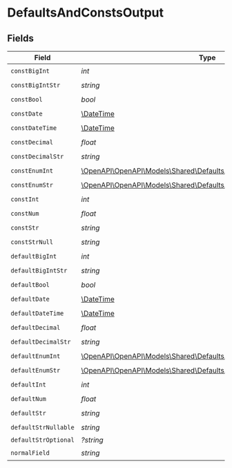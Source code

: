 # DefaultsAndConstsOutput


## Fields

| Field                                                                                                                                | Type                                                                                                                                 | Required                                                                                                                             | Description                                                                                                                          |
| ------------------------------------------------------------------------------------------------------------------------------------ | ------------------------------------------------------------------------------------------------------------------------------------ | ------------------------------------------------------------------------------------------------------------------------------------ | ------------------------------------------------------------------------------------------------------------------------------------ |
| `constBigInt`                                                                                                                        | *int*                                                                                                                                | :heavy_check_mark:                                                                                                                   | N/A                                                                                                                                  |
| `constBigIntStr`                                                                                                                     | *string*                                                                                                                             | :heavy_check_mark:                                                                                                                   | N/A                                                                                                                                  |
| `constBool`                                                                                                                          | *bool*                                                                                                                               | :heavy_check_mark:                                                                                                                   | N/A                                                                                                                                  |
| `constDate`                                                                                                                          | [\DateTime](https://www.php.net/manual/en/class.datetime.php)                                                                        | :heavy_check_mark:                                                                                                                   | N/A                                                                                                                                  |
| `constDateTime`                                                                                                                      | [\DateTime](https://www.php.net/manual/en/class.datetime.php)                                                                        | :heavy_check_mark:                                                                                                                   | N/A                                                                                                                                  |
| `constDecimal`                                                                                                                       | *float*                                                                                                                              | :heavy_check_mark:                                                                                                                   | N/A                                                                                                                                  |
| `constDecimalStr`                                                                                                                    | *string*                                                                                                                             | :heavy_check_mark:                                                                                                                   | N/A                                                                                                                                  |
| `constEnumInt`                                                                                                                       | [\OpenAPI\OpenAPI\Models\Shared\DefaultsAndConstsOutputConstEnumInt](../../Models/Shared/DefaultsAndConstsOutputConstEnumInt.md)     | :heavy_check_mark:                                                                                                                   | N/A                                                                                                                                  |
| `constEnumStr`                                                                                                                       | [\OpenAPI\OpenAPI\Models\Shared\DefaultsAndConstsOutputConstEnumStr](../../Models/Shared/DefaultsAndConstsOutputConstEnumStr.md)     | :heavy_check_mark:                                                                                                                   | N/A                                                                                                                                  |
| `constInt`                                                                                                                           | *int*                                                                                                                                | :heavy_check_mark:                                                                                                                   | N/A                                                                                                                                  |
| `constNum`                                                                                                                           | *float*                                                                                                                              | :heavy_check_mark:                                                                                                                   | N/A                                                                                                                                  |
| `constStr`                                                                                                                           | *string*                                                                                                                             | :heavy_check_mark:                                                                                                                   | N/A                                                                                                                                  |
| `constStrNull`                                                                                                                       | *string*                                                                                                                             | :heavy_check_mark:                                                                                                                   | N/A                                                                                                                                  |
| `defaultBigInt`                                                                                                                      | *int*                                                                                                                                | :heavy_check_mark:                                                                                                                   | N/A                                                                                                                                  |
| `defaultBigIntStr`                                                                                                                   | *string*                                                                                                                             | :heavy_check_mark:                                                                                                                   | N/A                                                                                                                                  |
| `defaultBool`                                                                                                                        | *bool*                                                                                                                               | :heavy_check_mark:                                                                                                                   | N/A                                                                                                                                  |
| `defaultDate`                                                                                                                        | [\DateTime](https://www.php.net/manual/en/class.datetime.php)                                                                        | :heavy_check_mark:                                                                                                                   | N/A                                                                                                                                  |
| `defaultDateTime`                                                                                                                    | [\DateTime](https://www.php.net/manual/en/class.datetime.php)                                                                        | :heavy_check_mark:                                                                                                                   | N/A                                                                                                                                  |
| `defaultDecimal`                                                                                                                     | *float*                                                                                                                              | :heavy_check_mark:                                                                                                                   | N/A                                                                                                                                  |
| `defaultDecimalStr`                                                                                                                  | *string*                                                                                                                             | :heavy_check_mark:                                                                                                                   | N/A                                                                                                                                  |
| `defaultEnumInt`                                                                                                                     | [\OpenAPI\OpenAPI\Models\Shared\DefaultsAndConstsOutputDefaultEnumInt](../../Models/Shared/DefaultsAndConstsOutputDefaultEnumInt.md) | :heavy_check_mark:                                                                                                                   | N/A                                                                                                                                  |
| `defaultEnumStr`                                                                                                                     | [\OpenAPI\OpenAPI\Models\Shared\DefaultsAndConstsOutputDefaultEnumStr](../../Models/Shared/DefaultsAndConstsOutputDefaultEnumStr.md) | :heavy_check_mark:                                                                                                                   | N/A                                                                                                                                  |
| `defaultInt`                                                                                                                         | *int*                                                                                                                                | :heavy_check_mark:                                                                                                                   | N/A                                                                                                                                  |
| `defaultNum`                                                                                                                         | *float*                                                                                                                              | :heavy_check_mark:                                                                                                                   | N/A                                                                                                                                  |
| `defaultStr`                                                                                                                         | *string*                                                                                                                             | :heavy_check_mark:                                                                                                                   | N/A                                                                                                                                  |
| `defaultStrNullable`                                                                                                                 | *string*                                                                                                                             | :heavy_check_mark:                                                                                                                   | N/A                                                                                                                                  |
| `defaultStrOptional`                                                                                                                 | *?string*                                                                                                                            | :heavy_minus_sign:                                                                                                                   | N/A                                                                                                                                  |
| `normalField`                                                                                                                        | *string*                                                                                                                             | :heavy_check_mark:                                                                                                                   | N/A                                                                                                                                  |